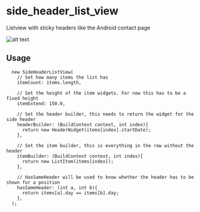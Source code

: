 # side_header_list_view

Listview with sticky headers like the Android contact page



![alt text](https://raw.githubusercontent.com/renefloor/side_header_list_view/master/example.gif "Example fore SideHeaderListView")

## Usage


````
  new SideHeaderListView(
    // Set how many items the list has
    itemCount: items.length,
    
    // Set the height of the item widgets. For now this has to be a fixed height
    itemExtend: 150.0,
    
    // Set the header builder, this needs to return the widget for the side header
    headerBuilder: (BuildContext context, int index){
      return new HeaderWidget(items[index].startDate);
    },
    
    // Set the item builder, this is everything in the row without the header
    itemBuilder: (BuildContext context, int index){
      return new ListItem(items[index]);
    },
    
    // HasSameHeader will be used to know whether the header has to be shown for a position 
    hasSameHeader: (int a, int b){
      return items[a].day == items[b].day;
    },
  );
````